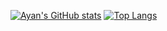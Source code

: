 [![Ayan's GitHub stats](https://github-readme-stats.vercel.app/api?username=petlikarayan&show_icons=true&theme=transparent)](https://github.com/anuraghazra/github-readme-stats)
[![Top Langs](https://github-readme-stats.vercel.app/api/top-langs/?username=petlikarayan&show_icons=true&theme=transparent&size_weight=0.5&count_weight=0.5)](https://github.com/anuraghazra/github-readme-stats)
